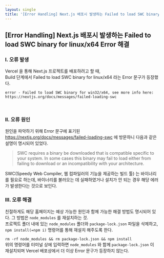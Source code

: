 ```yaml
---
layout: single
title: '[Error Handling] Next.js 배포시 발생하는 Failed to load SWC binary for linux/x64 Error 해결'
---
```


## [Error Handling] Next.js 배포시 발생하는 Failed to load SWC binary for linux/x64 Error 해결

### I. 오류 발생

Vercel 을 통해 Next.js 프로젝트를 배포하려고 할 때, <br/> Build 단계에서 Failed to load SWC binary for linux/x64 라는 Error 문구가 등장했다.

```null
error - Failed to load SWC binary for win32/x64, see more info here:
https://nextjs.org/docs/messages/failed-loading-swc
```

<br/>

### II. 오류 원인

원인을 파악하기 위해 Error 문구에 표기된 https://nextjs.org/docs/messages/failed-loading-swc 에 방문하니 다음과 같은 설명이 명시되어 있었다.

> SWC requires a binary be downloaded that is compatible specific to your system. In some cases this binary may fail to load either from failing to download or an incompatibility with your architecture.

SWC(Speedy Web Compiler, 웹 컴파일러의 기능을 제공하는 빌드 툴) 는 바이너리를 필요로 하는데, 바이너리를 불러오는 데 실패하였거나 설치가 안 되는 경우 해당 에러가 발생한다는 것으로 보인다.
<br/>

### III. 오류 해결

친절하게도 해당 홈페이지는 예상 가능한 원인과 함께 가능한 해결 방법도 명시되어 있다.
그 방법은 `node_modules` 를 재설치하는 것. <br/>
프로젝트 폴더 내에 있는 `node_modules` 폴더와 `package-lock.json` 파일을 삭제하고, `npm install(=npm i)` 명령어를 통해 재설치 해주도록 한다. <br/>

`rm -rf node_modules && rm package-lock.json && npm install`
<br/> 위의 명령어를 터미널 상에 입력하면 `node_modules` 와 함께 `package-lock.json` 이 재설치되며 Vercel 배포상에서 더 이상 Error 문구가 등장하지 않는다.
<br/>
